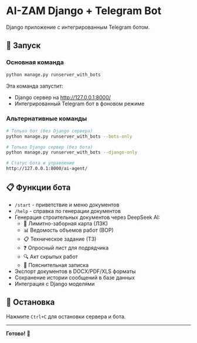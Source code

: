 # AI-ZAM Django + Telegram Bot

Django приложение с интегрированным Telegram ботом.

## 🚀 Запуск

### Основная команда
```bash
python manage.py runserver_with_bots
```

Эта команда запустит:
- Django сервер на http://127.0.0.1:8000/
- Интегрированный Telegram бот в фоновом режиме

### Альтернативные команды
```bash
# Только бот (без Django сервера)
python manage.py runserver_with_bots --bots-only

# Только Django сервер (без бота)
python manage.py runserver_with_bots --django-only

# Статус бота и управление
http://127.0.0.1:8000/ai-agent/
```

## 📋 Функции бота

- `/start` - приветствие и меню документов
- `/help` - справка по генерации документов
- Генерация строительных документов через DeepSeek AI:
  - 📄 Лимитно-заборная карта (ЛЗК)
  - 📊 Ведомость объемов работ (ВОР)
  - 📋 Техническое задание (ТЗ)
  - ❓ Опросный лист для подрядчика
  - 🔍 Акт скрытых работ
  - 📝 Пояснительная записка
- Экспорт документов в DOCX/PDF/XLS форматы
- Сохранение истории сообщений в базе данных
- Интеграция с Django моделями

## 🛑 Остановка

Нажмите `Ctrl+C` для остановки сервера и бота.

---

**Готово!** 🎉 